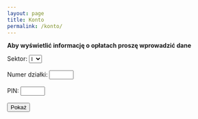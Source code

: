 ```yaml
---
layout: page
title: Konto
permalink: /konto/
---
```

**Aby wyświetlić informację o opłatach proszę wprowadzić dane**
<form id="paymentForm">
        <label for="sectorNumber">Sektor:</label>
		<select id="sectorNumber" name="sectorNumber">
		<option value="1">I</option>
		<option value="2">II</option>
		</select><br><br>
        <label for="alotmentNumber">Numer działki:</label>
        <input type="text" id="alotmentNumber" name="alotmentNumber" maxlength="4" size="4"><br><br>
        <label for="pinCode">PIN:</label>
        <input type="text" id="pinCode" name="pinCode" maxlength="4" size="4"><br><br>
        <input type="button" value="Pokaż" onclick="checkPayment()">
    </form>
<p id="result"></p>

<script>
        // Sample CSV data
        const csvData = `flat_number,house_number,metraz,kons,func,part,raz1,smiec,toi,sklad,ener,inv,razx,raz2,debt,amount,pin_code
        1,1,406,0.26,1.14,0.15,629.30,212.00,21.00,10.00,0.00,0.00,243.00,872.30,0.00,872.30,3665
        2,1,379,0.26,1.14,0.15,587.45,212.00,21.00,10.00,40.00,0.00,283.00,870.45,-72.22,942.67,1899
        3,1,401,0.26,1.14,0.15,621.55,212.00,21.00,10.00,40.00,0.00,283.00,904.55,-36.49,941.04,2204
        4,1,359,0.26,1.14,0.15,556.45,212.00,21.00,10.00,40.00,0.00,283.00,839.45,0.00,839.45,9884
        5,1,340,0.26,1.14,0.15,527.00,212.00,21.00,10.00,40.00,0.00,283.00,810.00,0.00,810.00,2600
        6,1,432,0.26,1.14,0.15,669.60,212.00,21.00,10.00,40.00,0.00,283.00,952.60,0.00,952.60,9267
        7,1,474,0.26,1.14,0.15,734.70,212.00,21.00,10.00,40.00,0.00,283.00,1 017.70,0.00,1017.70,3093
        8,1,441,0.26,1.14,0.15,683.55,212.00,21.00,10.00,0.00,0.00,243.00,926.55,0.00,926.55,1705
        9,1,353,0.26,1.14,0.15,547.15,212.00,21.00,10.00,40.00,0.00,283.00,830.15,-2.60,832.75,9748
        10,1,343,0.26,1.14,0.15,531.65,212.00,21.00,10.00,40.00,0.00,283.00,814.65,-47.54,862.19,4391
        11,1,368,0.26,1.14,0.15,570.40,212.00,21.00,10.00,0.00,0.00,243.00,813.40,0.00,813.40,4302
        12,1,394,0.26,1.14,0.15,610.70,212.00,21.00,10.00,40.00,0.00,283.00,893.70,0.00,893.70,4874
        13,1,380,0.26,1.14,0.15,589.00,212.00,21.00,10.00,40.00,0.00,283.00,872.00,-6.93,878.93,6529
14,1,377,0.26,1.14,0.15,584.35,212.00,21.00,10.00,40.00,0.00,283.00,867.35,0.00,867.35,2768
15,1,389,0.26,1.14,0.15,602.95,212.00,21.00,10.00,0.00,0.00,243.00,845.95,0.00,845.95,3751
16,1,353,0.26,1.14,0.15,547.15,212.00,21.00,10.00,40.00,0.00,283.00,830.15,0.00,830.15,9588
17,1,323,0.26,1.14,0.15,500.65,212.00,21.00,10.00,0.00,0.00,243.00,743.65,0.00,743.65,3136
18,1,363,0.26,1.14,0.15,562.65,212.00,21.00,10.00,40.00,0.00,283.00,845.65,0.00,845.65,8982
19,1,279,0.26,1.14,0.15,432.45,212.00,21.00,10.00,40.00,0.00,283.00,715.45,-3.00,718.45,9293
20,1,361,0.26,1.14,0.15,559.55,212.00,21.00,10.00,40.00,0.00,283.00,842.55,-0.15,842.70,6233
21,1,339,0.26,1.14,0.15,525.45,212.00,21.00,10.00,40.00,0.00,283.00,808.45,0.00,808.45,2949
22,1,327,0.26,1.14,0.15,506.85,212.00,21.00,10.00,40.00,0.00,283.00,789.85,0.00,789.85,5926
23,1,360,0.26,1.14,0.15,558.00,212.00,21.00,10.00,40.00,0.00,283.00,841.00,0.00,841.00,7747
24,1,428,0.26,1.14,0.15,663.40,212.00,21.00,10.00,40.00,0.00,283.00,946.40,0.00,946.40,6832
25,1,308,0.26,1.14,0.15,477.40,212.00,21.00,10.00,40.00,0.00,283.00,760.40,0.00,760.40,4208
26,1,302,0.26,1.14,0.15,468.10,212.00,21.00,10.00,40.00,0.00,283.00,751.10,0.00,751.10,3091
27,1,326,0.26,1.14,0.15,505.30,212.00,21.00,10.00,40.00,0.00,283.00,788.30,0.00,788.30,9616
28,1,246,0.26,1.14,0.15,381.30,212.00,21.00,10.00,0.00,0.00,243.00,624.30,0.00,624.30,1184
29,1,290,0.26,1.14,0.15,449.50,212.00,21.00,10.00,40.00,0.00,283.00,732.50,0.00,732.50,3077
30,1,319,0.26,1.14,0.15,494.45,212.00,21.00,10.00,40.00,0.00,283.00,777.45,0.00,777.45,5497
31,1,293,0.26,1.14,0.15,454.15,212.00,21.00,10.00,40.00,0.00,283.00,737.15,0.00,737.15,8507
32,1,331,0.26,1.14,0.15,513.05,212.00,21.00,10.00,0.00,0.00,243.00,756.05,0.00,756.05,8853
33,1,312,0.26,1.14,0.15,483.60,212.00,21.00,10.00,40.00,0.00,283.00,766.60,0.00,766.60,8278
34,1,326,0.26,1.14,0.15,505.30,212.00,21.00,10.00,40.00,0.00,283.00,788.30,0.00,788.30,3502
35,1,346,0.26,1.14,0.15,536.30,212.00,21.00,10.00,40.00,0.00,283.00,819.30,0.00,819.30,4149
36,1,334,0.26,1.14,0.15,517.70,212.00,21.00,10.00,40.00,0.00,283.00,800.70,0.00,800.70,8014
37,1,351,0.26,1.14,0.15,544.05,212.00,21.00,10.00,40.00,0.00,283.00,827.05,0.00,827.05,3766
38,1,306,0.26,1.14,0.15,474.30,212.00,21.00,10.00,40.00,0.00,283.00,757.30,0.00,757.30,4181
39,1,368,0.26,1.14,0.15,570.40,212.00,21.00,10.00,40.00,0.00,283.00,853.40,0.00,853.40,3176
40,1,346,0.26,1.14,0.15,536.30,212.00,21.00,10.00,40.00,0.00,283.00,819.30,0.00,819.30,8773
41,1,313,0.26,1.14,0.15,485.15,212.00,21.00,10.00,40.00,0.00,283.00,768.15,0.00,768.15,2621
42,1,312,0.26,1.14,0.15,483.60,212.00,21.00,10.00,40.00,0.00,283.00,766.60,0.00,766.60,8300
43,1,264,0.26,1.14,0.15,409.20,212.00,21.00,10.00,40.00,0.00,283.00,692.20,-6.61,698.81,2395
44,1,337,0.26,1.14,0.15,522.35,212.00,21.00,10.00,40.00,0.00,283.00,805.35,0.00,805.35,2051
45,1,310,0.26,1.14,0.15,480.50,212.00,21.00,10.00,40.00,0.00,283.00,763.50,0.00,763.50,2257
46,1,332,0.26,1.14,0.15,514.60,212.00,21.00,10.00,40.00,0.00,283.00,797.60,0.00,797.60,2976
47,1,335,0.26,1.14,0.15,519.25,212.00,21.00,10.00,40.00,0.00,283.00,802.25,0.00,802.25,5125
48,1,359,0.26,1.14,0.15,556.45,212.00,21.00,10.00,40.00,0.00,283.00,839.45,0.00,839.45,6359
49,1,350,0.26,1.14,0.15,542.50,212.00,21.00,10.00,40.00,0.00,283.00,825.50,-8.39,833.89,8340
50,1,389,0.26,1.14,0.15,602.95,212.00,21.00,10.00,40.00,0.00,283.00,885.95,0.00,885.95,9049
51,1,326,0.26,1.14,0.15,505.30,212.00,21.00,10.00,40.00,0.00,283.00,788.30,0.00,788.30,2364
52,1,386,0.26,1.14,0.15,598.30,212.00,21.00,10.00,40.00,0.00,283.00,881.30,0.00,881.30,3873
53,1,387,0.26,1.14,0.15,599.85,212.00,21.00,10.00,40.00,0.00,283.00,882.85,-0.91,883.76,2381
54,1,307,0.26,1.14,0.15,475.85,212.00,21.00,10.00,40.00,0.00,283.00,758.85,-4.00,762.85,3911
55,1,328,0.26,1.14,0.15,508.40,212.00,21.00,10.00,40.00,0.00,283.00,791.40,0.00,791.40,7063
56,1,345,0.26,1.14,0.15,534.75,212.00,21.00,10.00,40.00,0.00,283.00,817.75,0.00,817.75,4116
57,1,424,0.26,1.14,0.15,657.20,212.00,21.00,10.00,40.00,0.00,283.00,940.20,-0.32,940.52,5900
58,1,302,0.26,1.14,0.15,468.10,212.00,21.00,10.00,40.00,0.00,283.00,751.10,0.00,751.10,5095
59,1,299,0.26,1.14,0.15,463.45,212.00,21.00,10.00,40.00,0.00,283.00,746.45,0.00,746.45,1565
60,1,305,0.26,1.14,0.15,472.75,212.00,21.00,10.00,40.00,0.00,283.00,755.75,0.00,755.75,8223
61,1,308,0.26,1.14,0.15,477.40,212.00,21.00,10.00,40.00,0.00,283.00,760.40,0.00,760.40,2229
62,1,306,0.26,1.14,0.15,474.30,212.00,21.00,10.00,0.00,0.00,243.00,717.30,-0.26,717.56,7247
63,1,321,0.26,1.14,0.15,497.55,212.00,21.00,10.00,0.00,0.00,243.00,740.55,0.00,740.55,5396
64,1,320,0.26,1.14,0.15,496.00,212.00,21.00,10.00,40.00,0.00,283.00,779.00,-9.85,788.85,9286
65,1,324,0.26,1.14,0.15,502.20,212.00,21.00,10.00,40.00,0.00,283.00,785.20,0.00,785.20,5585
66,1,315,0.26,1.14,0.15,488.25,212.00,21.00,10.00,0.00,0.00,243.00,731.25,0.00,731.25,5320
67,1,304,0.26,1.14,0.15,471.20,212.00,21.00,10.00,40.00,0.00,283.00,754.20,0.10,754.10,3032
68,1,315,0.26,1.14,0.15,488.25,212.00,21.00,10.00,40.00,0.00,283.00,771.25,0.00,771.25,4630
69,1,339,0.26,1.14,0.15,525.45,212.00,21.00,10.00,0.00,0.00,243.00,768.45,0.00,768.45,5851
70,1,370,0.26,1.14,0.15,573.50,212.00,21.00,10.00,40.00,0.00,283.00,856.50,-8.59,865.09,9752
71,1,319,0.26,1.14,0.15,494.45,212.00,21.00,10.00,40.00,0.00,283.00,777.45,0.00,777.45,9006
72,1,334,0.26,1.14,0.15,517.70,212.00,21.00,10.00,40.00,0.00,283.00,800.70,0.00,800.70,3943
73,1,288,0.26,1.14,0.15,446.40,212.00,21.00,10.00,40.00,0.00,283.00,729.40,0.00,729.40,6686
74,1,346,0.26,1.14,0.15,536.30,212.00,21.00,10.00,40.00,0.00,283.00,819.30,0.00,819.30,5220
75,1,330,0.26,1.14,0.15,511.50,212.00,21.00,10.00,40.00,0.00,283.00,794.50,0.00,794.50,1772
76,1,326,0.26,1.14,0.15,505.30,212.00,21.00,10.00,40.00,0.00,283.00,788.30,0.00,788.30,3185
77,1,288,0.26,1.14,0.15,446.40,212.00,21.00,10.00,40.00,0.00,283.00,729.40,0.00,729.40,4007
78,1,380,0.26,1.14,0.15,589.00,212.00,21.00,10.00,0.00,0.00,243.00,832.00,-2.98,834.98,3159
79,1,440,0.26,1.14,0.15,682.00,212.00,21.00,10.00,40.00,0.00,283.00,965.00,0.00,965.00,8116
80,1,480,0.26,1.14,0.15,744.00,212.00,21.00,10.00,40.00,0.00,283.00,1 027.00,0.00,1 027.00,7944
81,1,381,0.26,1.14,0.15,590.55,212.00,21.00,10.00,40.00,0.00,283.00,873.55,0.00,873.55,1708
82,1,361,0.26,1.14,0.15,559.55,212.00,21.00,10.00,40.00,0.00,283.00,842.55,0.00,842.55,9633
83,1,359,0.26,1.14,0.15,556.45,212.00,21.00,10.00,40.00,0.00,283.00,839.45,0.00,839.45,1585
84,1,377,0.26,1.14,0.15,584.35,212.00,21.00,10.00,40.00,0.00,283.00,867.35,-35.23,902.58,1459
85,1,321,0.26,1.14,0.15,497.55,212.00,21.00,10.00,40.00,0.00,283.00,780.55,0.00,780.55,1523
86,1,324,0.26,1.14,0.15,502.20,212.00,21.00,10.00,40.00,0.00,283.00,785.20,0.00,785.20,4394
87,1,299,0.26,1.14,0.15,463.45,212.00,21.00,10.00,40.00,0.00,283.00,746.45,0.00,746.45,1402
88,1,322,0.26,1.14,0.15,499.10,212.00,21.00,10.00,40.00,0.00,283.00,782.10,0.00,782.10,1948
89,1,300,0.26,1.14,0.15,465.00,212.00,21.00,10.00,40.00,0.00,283.00,748.00,0.00,748.00,4378
90,1,341,0.26,1.14,0.15,528.55,212.00,21.00,10.00,0.00,0.00,243.00,771.55,0.00,771.55,3996
91,1,362,0.26,1.14,0.15,561.10,212.00,21.00,10.00,40.00,0.00,283.00,844.10,0.00,844.10,2637
1,2,319,0.26,1.14,0.15,494.45,212.00,21.00,10.00,40.00,0.00,283.00,777.45,0.00,777.45,5207
2,2,363,0.26,1.14,0.15,562.65,212.00,21.00,10.00,0.00,0.00,243.00,805.65,0.00,805.65,3104
3,2,352,0.26,1.14,0.15,545.60,212.00,21.00,10.00,40.00,0.00,283.00,828.60,0.00,828.60,5507
4,2,336,0.26,1.14,0.15,520.80,212.00,21.00,10.00,0.00,0.00,243.00,763.80,-15.14,778.94,4368
5,2,302,0.26,1.14,0.15,468.10,212.00,21.00,10.00,40.00,0.00,283.00,751.10,-0.27,751.37,8834
6,2,433,0.26,1.14,0.15,671.15,212.00,21.00,10.00,40.00,0.00,283.00,954.15,0.00,954.15,6644
7,2,378,0.26,1.14,0.15,585.90,212.00,21.00,10.00,0.00,0.00,243.00,828.90,0.00,828.90,4467
8,2,323,0.26,1.14,0.15,500.65,212.00,21.00,10.00,40.00,0.00,283.00,783.65,0.00,783.65,2498
9,2,284,0.26,1.14,0.15,440.20,212.00,21.00,10.00,0.00,0.00,243.00,683.20,-3.31,686.51,3511
10,2,383,0.26,1.14,0.15,593.65,212.00,21.00,10.00,0.00,0.00,243.00,836.65,0.00,836.65,5673
11,2,308,0.26,1.14,0.15,477.40,212.00,21.00,10.00,40.00,0.00,283.00,760.40,0.00,760.40,2037
12,2,284,0.26,1.14,0.15,440.20,212.00,21.00,10.00,40.00,0.00,283.00,723.20,0.00,723.20,4876
13,2,412,0.26,1.14,0.15,638.60,212.00,21.00,10.00,40.00,0.00,283.00,921.60,0.00,921.60,7335
14,2,301,0.26,1.14,0.15,466.55,212.00,21.00,10.00,0.00,0.00,243.00,709.55,0.00,709.55,5681
15,2,303,0.26,1.14,0.15,469.65,212.00,21.00,10.00,40.00,0.00,283.00,752.65,0.00,752.65,9924
16,2,314,0.26,1.14,0.15,486.70,212.00,21.00,10.00,0.00,0.00,243.00,729.70,0.00,729.70,8442
17,2,281,0.26,1.14,0.15,435.55,212.00,21.00,10.00,40.00,0.00,283.00,718.55,0.00,718.55,9182
18,2,317,0.26,1.14,0.15,491.35,212.00,21.00,10.00,40.00,0.00,283.00,774.35,0.00,774.35,7688
19,2,320,0.26,1.14,0.15,496.00,212.00,21.00,10.00,0.00,0.00,243.00,739.00,0.00,739.00,6560
20,2,324,0.26,1.14,0.15,502.20,212.00,21.00,10.00,40.00,0.00,283.00,785.20,0.00,785.20,2507
21,2,310,0.26,1.14,0.15,480.50,212.00,21.00,10.00,40.00,0.00,283.00,763.50,-26.99,790.49,8290
22,2,319,0.26,1.14,0.15,494.45,212.00,21.00,10.00,40.00,0.00,283.00,777.45,0.00,777.45,5878
23,2,346,0.26,1.14,0.15,536.30,212.00,21.00,10.00,40.00,0.00,283.00,819.30,0.00,819.30,5948
24,2,310,0.26,1.14,0.15,480.50,212.00,21.00,10.00,40.00,0.00,283.00,763.50,0.00,763.50,6912
25,2,280,0.26,1.14,0.15,434.00,212.00,21.00,10.00,0.00,0.00,243.00,677.00,0.00,677.00,7552
26,2,294,0.26,1.14,0.15,455.70,212.00,21.00,10.00,40.00,0.00,283.00,738.70,0.00,738.70,4336
27,2,353,0.26,1.14,0.15,547.15,212.00,21.00,10.00,40.00,0.00,283.00,830.15,0.00,830.15,1140
28,2,308,0.26,1.14,0.15,477.40,212.00,21.00,10.00,40.00,0.00,283.00,760.40,0.00,760.40,3194
29,2,324,0.26,1.14,0.15,502.20,212.00,21.00,10.00,40.00,0.00,283.00,785.20,-3.99,789.19,3456
30,2,295,0.26,1.14,0.15,457.25,212.00,21.00,10.00,40.00,0.00,283.00,740.25,0.00,740.25,8324
31,2,326,0.26,1.14,0.15,505.30,212.00,21.00,10.00,40.00,0.00,283.00,788.30,0.00,788.30,7270
32,2,315,0.26,1.14,0.15,488.25,212.00,21.00,10.00,0.00,0.00,243.00,731.25,-22.44,753.69,6373
33,2,307,0.26,1.14,0.15,475.85,212.00,21.00,10.00,40.00,0.00,283.00,758.85,0.00,758.85,7865
34,2,397,0.26,1.14,0.15,615.35,212.00,21.00,10.00,40.00,0.00,283.00,898.35,0.00,898.35,4404
35,2,282,0.26,1.14,0.15,437.10,212.00,21.00,10.00,0.00,0.00,243.00,680.10,0.00,680.10,7809
36,2,292,0.26,1.14,0.15,452.60,212.00,21.00,10.00,40.00,0.00,283.00,735.60,-1.88,737.48,4114
37,2,264,0.26,1.14,0.15,409.20,212.00,21.00,10.00,40.00,0.00,283.00,692.20,0.00,692.20,4426
38,2,282,0.26,1.14,0.15,437.10,212.00,21.00,10.00,40.00,0.00,283.00,720.10,0.00,720.10,5495
39,2,354,0.26,1.14,0.15,548.70,212.00,21.00,10.00,40.00,0.00,283.00,831.70,0.00,831.70,5433
40,2,307,0.26,1.14,0.15,475.85,212.00,21.00,10.00,40.00,0.00,283.00,758.85,0.00,758.85,6845
41,2,255,0.26,1.14,0.15,395.25,212.00,21.00,10.00,40.00,0.00,283.00,678.25,0.00,678.25,7300
42,2,275,0.26,1.14,0.15,426.25,212.00,21.00,10.00,40.00,0.00,283.00,709.25,0.00,709.25,1456
43,2,402,0.26,1.14,0.15,623.10,212.00,21.00,10.00,0.00,0.00,243.00,866.10,0.00,866.10,7458
44,2,427,0.26,1.14,0.15,661.85,212.00,21.00,10.00,40.00,0.00,283.00,944.85,0.00,944.85,7153
45,2,373,0.26,1.14,0.15,578.15,212.00,21.00,10.00,40.00,0.00,283.00,861.15,0.00,861.15,2112
46,2,371,0.26,1.14,0.15,575.05,212.00,21.00,10.00,40.00,0.00,283.00,858.05,0.00,858.05,8149
47,2,339,0.26,1.14,0.15,525.45,212.00,21.00,10.00,40.00,0.00,283.00,808.45,0.00,808.45,3873
48,2,339,0.26,1.14,0.15,525.45,212.00,21.00,10.00,40.00,0.00,283.00,808.45,0.00,808.45,9251
49,2,386,0.26,1.14,0.15,598.30,212.00,21.00,10.00,40.00,0.00,283.00,881.30,0.00,881.30,3549
50,2,400,0.26,1.14,0.15,620.00,212.00,21.00,10.00,40.00,0.00,283.00,903.00,-2.48,905.48,8109
51,2,397,0.26,1.14,0.15,615.35,212.00,21.00,10.00,40.00,0.00,283.00,898.35,-34.61,932.96,4381
52,2,353,0.26,1.14,0.15,547.15,212.00,21.00,10.00,40.00,0.00,283.00,830.15,0.00,830.15,9683
53,2,341,0.26,1.14,0.15,528.55,212.00,21.00,10.00,40.00,0.00,283.00,811.55,0.00,811.55,3872
54,2,373,0.26,1.14,0.15,578.15,212.00,21.00,10.00,40.00,0.00,283.00,861.15,0.00,861.15,8929
55,2,445,0.26,1.14,0.15,689.75,212.00,21.00,10.00,40.00,0.00,283.00,972.75,0.00,972.75,7632
56,2,298,0.26,1.14,0.15,461.90,212.00,21.00,10.00,40.00,0.00,283.00,744.90,0.00,744.90,8495
57,2,308,0.26,1.14,0.15,477.40,212.00,21.00,10.00,40.00,0.00,283.00,760.40,0.00,760.40,1751
58,2,307,0.26,1.14,0.15,475.85,212.00,21.00,10.00,40.00,0.00,283.00,758.85,-3.76,762.61,1234
59,2,363,0.26,1.14,0.15,562.65,212.00,21.00,10.00,40.00,0.00,283.00,845.65,0.00,845.65,2885
60,2,378,0.26,1.14,0.15,585.90,212.00,21.00,10.00,40.00,0.00,283.00,868.90,0.00,868.90,6133
61,2,336,0.26,1.14,0.15,520.80,212.00,21.00,10.00,40.00,0.00,283.00,803.80,0.00,803.80,2318
62,2,301,0.26,1.14,0.15,466.55,212.00,21.00,10.00,40.00,0.00,283.00,749.55,0.00,749.55,6764
63,2,354,0.26,1.14,0.15,548.70,212.00,21.00,10.00,40.00,0.00,283.00,831.70,0.00,831.70,6688
64,2,366,0.26,1.14,0.15,567.30,212.00,21.00,10.00,40.00,0.00,283.00,850.30,0.00,850.30,5014
65,2,339,0.26,1.14,0.15,525.45,212.00,21.00,10.00,40.00,0.00,283.00,808.45,0.00,808.45,7065
66,2,314,0.26,1.14,0.15,486.70,212.00,21.00,10.00,0.00,0.00,243.00,729.70,0.00,729.70,8453
67,2,307,0.26,1.14,0.15,475.85,212.00,21.00,10.00,0.00,0.00,243.00,718.85,0.00,718.85,3877
68,2,339,0.26,1.14,0.15,525.45,212.00,21.00,10.00,40.00,0.00,283.00,808.45,-2.58,811.03,6329
69,2,325,0.26,1.14,0.15,503.75,212.00,21.00,10.00,0.00,0.00,243.00,746.75,0.00,746.75,6355
70,2,259,0.26,1.14,0.15,401.45,212.00,21.00,10.00,40.00,0.00,283.00,684.45,-3.70,688.15,8669
71,2,294,0.26,1.14,0.15,455.70,212.00,21.00,10.00,0.00,0.00,243.00,698.70,0.00,698.70,3155
72,2,283,0.26,1.14,0.15,438.65,212.00,21.00,10.00,40.00,0.00,283.00,721.65,0.00,721.65,2025
73,2,281,0.26,1.14,0.15,435.55,212.00,21.00,10.00,40.00,0.00,283.00,718.55,0.00,718.55,6671
74,2,253,0.26,1.14,0.15,392.15,212.00,21.00,10.00,40.00,0.00,283.00,675.15,-8.54,683.69,8775
75,2,286,0.26,1.14,0.15,443.30,212.00,21.00,10.00,40.00,0.00,283.00,726.30,-0.26,726.56,5843
76,2,315,0.26,1.14,0.15,488.25,212.00,21.00,10.00,40.00,0.00,283.00,771.25,0.00,771.25,9072
77,2,270,0.26,1.14,0.15,418.50,212.00,21.00,10.00,40.00,0.00,283.00,701.50,0.00,701.50,9467
78,2,296,0.26,1.14,0.15,458.80,212.00,21.00,10.00,40.00,0.00,283.00,741.80,0.00,741.80,3058
79,2,353,0.26,1.14,0.15,547.15,212.00,21.00,10.00,40.00,0.00,283.00,830.15,0.00,830.15,3015
80,2,326,0.26,1.14,0.15,505.30,212.00,21.00,10.00,40.00,0.00,283.00,788.30,0.00,788.30,8187
81,2,310,0.26,1.14,0.15,480.50,212.00,21.00,10.00,40.00,0.00,283.00,763.50,-7.81,771.31,5492
82,2,334,0.26,1.14,0.15,517.70,212.00,21.00,10.00,40.00,0.00,283.00,800.70,0.00,800.70,2728
83,2,304,0.26,1.14,0.15,471.20,212.00,21.00,10.00,40.00,0.00,283.00,754.20,0.00,754.20,1130
84,2,300,0.26,1.14,0.15,465.00,212.00,21.00,10.00,40.00,0.00,283.00,748.00,0.00,748.00,1946
85,2,310,0.26,1.14,0.15,480.50,212.00,21.00,10.00,40.00,0.00,283.00,763.50,0.00,763.50,2816
86,2,225,0.26,1.14,0.15,348.75,212.00,21.00,10.00,40.00,0.00,283.00,631.75,0.00,631.75,1156
87,2,270,0.26,1.14,0.15,418.50,212.00,21.00,10.00,40.00,0.00,283.00,701.50,0.00,701.50,7562
88,2,253,0.26,1.14,0.15,392.15,212.00,21.00,10.00,40.00,0.00,283.00,675.15,-7.13,682.28,7915
89,2,500,0.26,1.14,0.15,775.00,212.00,21.00,10.00,40.00,0.00,283.00,1 058.00,-1.42,1 059.42,8420
90,2,492,0.26,1.14,0.15,762.60,212.00,21.00,10.00,40.00,0.00,283.00,1 045.60,0.00,1 045.60,9834
91,2,237,0.26,1.14,0.15,367.35,212.00,21.00,10.00,0.00,0.00,243.00,610.35,0.00,610.35,4954
93,2,338,0.26,1.14,0.15,523.90,212.00,21.00,10.00,40.00,0.00,283.00,806.90,0.00,806.90,1819`;

        function parseCSV(csv) {
            const lines = csv.split('\n');
            const result = [];
            const headers = lines[0].split(',');

            for (let i = 1; i < lines.length; i++) {
                const obj = {};
                const currentline = lines[i].split(',');

                for (let j = 0; j < headers.length; j++) {
                    obj[headers[j].trim()] = currentline[j].trim();
                }
                result.push(obj);
            }
            return result;
        }

        function checkPayment() {
            const houseNumber = document.getElementById('sectorNumber').value;
            const flatNumber = document.getElementById('alotmentNumber').value;
            const pinCode = document.getElementById('pinCode').value;
            const data = parseCSV(csvData);
            const result = data.find(row => row.house_number === houseNumber && row.flat_number === flatNumber && row.pin_code === pinCode);

            if (result) {
                document.getElementById('result').innerText = `Nr działki ${flatNumber} Sektor ${houseNumber}  \n\n \n\n Ilość M2: ${result.metraz} \n\n Konserwacja infrastruktury ogrodowej, koszty hydroforni i inne: ${result.kons} zł \n\n Opłata na pokrycie kosztów funkcjonowania ROD w tym zarządu (Płace, art.biurowe, opłaty pocztowe i inne): ${result.func} zł \n\n Partycypacja: ${result.part} zł \n\n Razem: ${result.raz1} \n\n Opłata za wywóz śmieci: ${result.smiec} zł \n\n TOITOI: ${result.smiec} zł \n\n Składka członkowska: ${result.sklad} zł \n\n Opłata energetyczna: ${result.ener} zł \n\n Opłata inwestycyjna: ${result.inv} zł \n\n Zaległość/Nadpłata/Odsetki: ${result.debt} \n\n Razem: ${result.raz2} zł.  \n\n Do zapłaty: ${result.amount} zł. \n\n \n\n Na przelewie obowiązkowo podawać numer działki i sektor. \n\n Bank Millennium 17 1160 2202 0000 0001 3045 1918`;
            } else {
                document.getElementById('result').innerText = 'Błędny PIN';
            }
        }
</script>
